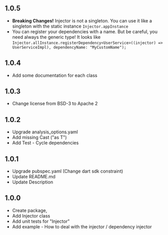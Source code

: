 ## 1.0.5

- **Breaking Changes!** Injector is not a singleton. 
You can use it like a singleton with the static instance ```Injector.appInstance``` 
- You can register your dependencies with a name. But be careful, 
you need always the generic type! It looks like ```Injector.allInstance.registerDependency<UserService>((injector) => UserServiceImpl), dependencyName: "MyCustomName"); ```

## 1.0.4

- Add some documentation for each class


## 1.0.3

- Change license from BSD-3 to Apache 2

## 1.0.2

- Upgrade analysis_options.yaml
- Add missing Cast ("as T")
- Add Test - Cycle dependencies

## 1.0.1

- Upgrade pubspec.yaml (Change dart sdk constraint)
- Update README.md
- Update Description


## 1.0.0

- Create package, 
- Add Injector class
- Add unit tests for "Injector"
- Add example - How to deal with the injector / dependency injector 
